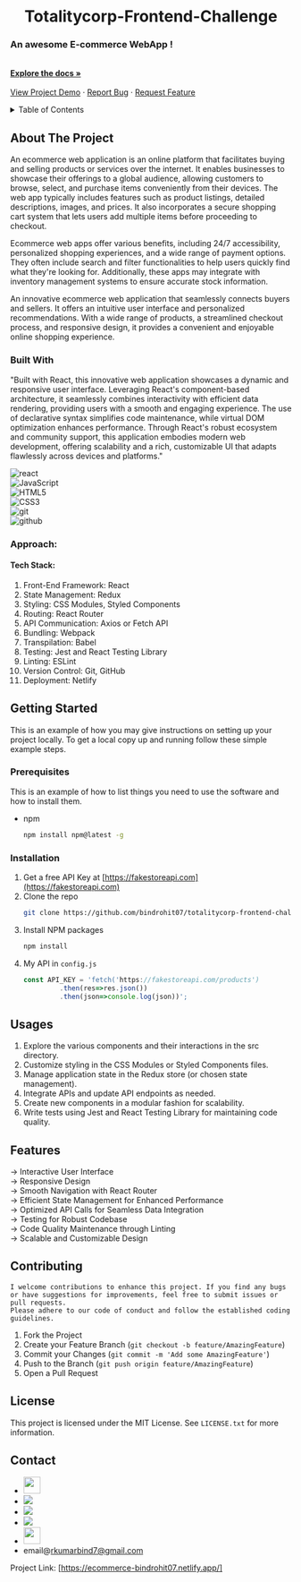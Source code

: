 
 <div alingn="center">
<h1 align="center">Totalitycorp-Frontend-Challenge</h1>

  <p align="center">
    <h3>An awesome E-commerce WebApp !</h3>
    <br />
    <a href="https://github.com/bindrohit07/totalitycorp-frontend-challenge"><strong>Explore the docs »</strong></a>
    <br />
    <br />
    <a href="https://ecommerce-bindrohit07.netlify.app/">View Project Demo</a>
    ·
    <a href="https://github.com/bindrohit07/totalitycorp-frontend-challenge/issues">Report Bug</a>
    ·
    <a href="https://github.com/bindrohit07/totalitycorp-frontend-challenge/issues">Request Feature</a>
  </p>
</div>

<!-- TABLE OF CONTENTS -->
<details>
  <summary>Table of Contents</summary>
  <ol>
    <li>
      <a href="#about-the-project">About The Project</a>
      <ul>
        <li><a href="#built-with">Built With</a></li>
        <li><a href="#approach">Approach</a></li>
      </ul>
    </li>
    <li>
      <a href="#getting-started">Getting Started</a>
      <ul>
        <li><a href="#prerequisites">Prerequisites</a></li>
        <li><a href="#installation">Installation</a></li>
      </ul>
    </li>
    <li><a href="#usage">Usage</a></li>
    <li><a href="#features">Features</a></li>
    <li><a href="#contributing">Contributing</a></li>
    <li><a href="#license">License</a></li>
    <li><a href="#contact">Contact</a></li>

  </ol>
</details>

<!-- ABOUT THE PROJECT -->
## About The Project



An ecommerce web application is an online platform that facilitates buying and selling products or services over the internet. It enables businesses to showcase their offerings to a global audience, allowing customers to browse, select, and purchase items conveniently from their devices. The web app typically includes features such as product listings, detailed descriptions, images, and prices. It also incorporates a secure shopping cart system that lets users add multiple items before proceeding to checkout.

Ecommerce web apps offer various benefits, including 24/7 accessibility, personalized shopping experiences, and a wide range of payment options. They often include search and filter functionalities to help users quickly find what they're looking for. Additionally, these apps may integrate with inventory management systems to ensure accurate stock information.

An innovative ecommerce web application that seamlessly connects buyers and sellers. It offers an intuitive user interface and personalized recommendations. With a wide range of products, a streamlined checkout process, and responsive design, it provides a convenient and enjoyable online shopping experience.


### Built With

"Built with React, this innovative web application showcases a dynamic and responsive user interface. Leveraging React's component-based architecture, it seamlessly combines interactivity with efficient data rendering, providing users with a smooth and engaging experience. The use of declarative syntax simplifies code maintenance, while virtual DOM optimization enhances performance. Through React's robust ecosystem and community support, this application embodies modern web development, offering scalability and a rich, customizable UI that adapts flawlessly across devices and platforms."

![react](https://img.shields.io/badge/-react-grey?style=for-the-badge&logo=react&logoColor=white&labelColor=8E2DE2)
<br>
![JavaScript](https://img.shields.io/badge/-JavaScript-grey?style=for-the-badge&logo=javascript&logoColor=white&labelColor=8E2DE2)
<br>
![HTML5](https://img.shields.io/badge/html%205-grey?style=for-the-badge&logo=html5&logoColor=white&labelColor=8E2DE2)
<br>
![CSS3](https://img.shields.io/badge/css%203-grey?style=for-the-badge&logo=css3&logoColor=white&labelColor=8E2DE2)
<br>
![git](https://img.shields.io/badge/-git-grey?style=for-the-badge&logo=git&logoColor=white&labelColor=8E2DE2)
<br>
![github](https://img.shields.io/badge/-github-grey?style=for-the-badge&logo=github&logoColor=white&labelColor=8E2DE2)

### Approach:
<h4>Tech Stack:</h4>
<ol>
  <li>Front-End Framework: React</li>
  <li>State Management: Redux</li>
  <li>Styling: CSS Modules, Styled Components </li>
  <li>Routing: React Router</li>
  <li>API Communication: Axios or Fetch API</li>
  <li>Bundling: Webpack</li>
  <li>Transpilation: Babel</li>
  <li>Testing: Jest and React Testing Library</li>
  <li>Linting: ESLint</li>
  <li>Version Control: Git, GitHub </li>
  <li>Deployment: Netlify</li>
</ol

<!-- GETTING STARTED -->
## Getting Started

This is an example of how you may give instructions on setting up your project locally.
To get a local copy up and running follow these simple example steps.



### Prerequisites

This is an example of how to list things you need to use the software and how to install them.
* npm
  ```sh
  npm install npm@latest -g
  ```

### Installation

1. Get a free API Key at [https://fakestoreapi.com](https://fakestoreapi.com)
2. Clone the repo
   ```sh
   git clone https://github.com/bindrohit07/totalitycorp-frontend-challenge.git
   ```
3. Install NPM packages
   ```sh
   npm install
   ```
4. My API in `config.js`
   ```js
   const API_KEY = 'fetch('https://fakestoreapi.com/products')
            .then(res=>res.json())
            .then(json=>console.log(json))';
   ```

<!-- USAGE EXAMPLES -->
## Usages  

1. Explore the various components and their interactions in the src directory.
2. Customize styling in the CSS Modules or Styled Components files.
3. Manage application state in the Redux store (or chosen state management).
4. Integrate APIs and update API endpoints as needed.
5. Create new components in a modular fashion for scalability.
6. Write tests using Jest and React Testing Library for maintaining code quality.

<!-- FEATURES -->
## Features

-> Interactive User Interface
<br>
-> Responsive Design
<br>
-> Smooth Navigation with React Router
<br>
-> Efficient State Management for Enhanced Performance
<br>
-> Optimized API Calls for Seamless Data Integration
<br>
-> Testing for Robust Codebase
<br>
-> Code Quality Maintenance through Linting
<br>
-> Scalable and Customizable Design

<!-- CONTRIBUTING -->
## Contributing
    I welcome contributions to enhance this project. If you find any bugs or have suggestions for improvements, feel free to submit issues or pull requests. 
    Please adhere to our code of conduct and follow the established coding guidelines.

1. Fork the Project
2. Create your Feature Branch (`git checkout -b feature/AmazingFeature`)
3. Commit your Changes (`git commit -m 'Add some AmazingFeature'`)
4. Push to the Branch (`git push origin feature/AmazingFeature`)
5. Open a Pull Request

<!-- LICENSE -->
## License
This project is licensed under the MIT License. See `LICENSE.txt` for more information.


<!-- CONTACT -->
## Contact
- <a href="https://www.linkedin.com/in/rohitkumarbind/"><img height="30px" src="https://img.shields.io/badge/Rohit Kumar Bind-8E2DE2?style=for-the-badge&logo=google%20chrome&logoColor=white"/></a>
- <a href="https://www.instagram.com/me_bindrohit07/"><img src="https://img.shields.io/badge/instagram%20@me_bindrohit07-DD2476?style=for-the-badge&logo=instagram&logoColor=white"/></a>
- <a href="https://www.facebook.com/people/Rohit-Kumar-Bind/pfbid0MRhFPR1XjyyfhC8V8h7KHAEbtou3aaxHaUF7AHGjB5Rq3xP4AwL72nYyC8HfC4qnl/"><img src="https://img.shields.io/badge/facebook%20@Rohit Kumar Bind-344E86?style=for-the-badge&logo=facebook&logoColor=white"/></a>
- <a href="https://www.twitter.com/rudra_rohit999/"><img src="https://img.shields.io/badge/twitter%20@rudra_rohit999-0D95E8?style=for-the-badge&logo=twitter&logoColor=white"/></a>
- <a href="https://bindrohit07.github.io/rohitkumarbind/"><img height="30px" src="https://img.shields.io/badge/Rohit Kumar Bind-8E2DE2?style=for-the-badge&logo=google%20chrome&logoColor=white"/></a>
- email@rkumarbind7@gmail.com

Project Link: [https://ecommerce-bindrohit07.netlify.app/]

<!-- MARKDOWN LINKS & IMAGES -->
<!-- https://www.markdownguide.org/basic-syntax/#reference-style-links -->
[contributors-shield]: https://img.shields.io/github/contributors/othneildrew/Best-README-Template.svg?style=for-the-badge
[contributors-url]: https://github.com/othneildrew/Best-README-Template/graphs/contributors
[forks-shield]: https://img.shields.io/github/forks/othneildrew/Best-README-Template.svg?style=for-the-badge
[forks-url]: https://github.com/othneildrew/Best-README-Template/network/members
[stars-shield]: https://img.shields.io/github/stars/othneildrew/Best-README-Template.svg?style=for-the-badge
[stars-url]: https://github.com/othneildrew/Best-README-Template/stargazers
[issues-shield]: https://img.shields.io/github/issues/othneildrew/Best-README-Template.svg?style=for-the-badge
[issues-url]: https://github.com/othneildrew/Best-README-Template/issues
[license-shield]: https://img.shields.io/github/license/othneildrew/Best-README-Template.svg?style=for-the-badge
[license-url]: https://github.com/othneildrew/Best-README-Template/blob/master/LICENSE.txt
[linkedin-shield]: https://img.shields.io/badge/-LinkedIn-black.svg?style=for-the-badge&logo=linkedin&colorB=555
[linkedin-url]: https://linkedin.com/in/othneildrew
[product-screenshot]: images/screenshot.png
[Next.js]: https://img.shields.io/badge/next.js-000000?style=for-the-badge&logo=nextdotjs&logoColor=white
[Next-url]: https://nextjs.org/
[React.js]: https://img.shields.io/badge/React-20232A?style=for-the-badge&logo=react&logoColor=61DAFB
[React-url]: https://reactjs.org/
[Vue.js]: https://img.shields.io/badge/Vue.js-35495E?style=for-the-badge&logo=vuedotjs&logoColor=4FC08D
[Vue-url]: https://vuejs.org/
[Angular.io]: https://img.shields.io/badge/Angular-DD0031?style=for-the-badge&logo=angular&logoColor=white
[Angular-url]: https://angular.io/
[Svelte.dev]: https://img.shields.io/badge/Svelte-4A4A55?style=for-the-badge&logo=svelte&logoColor=FF3E00
[Svelte-url]: https://svelte.dev/
[Laravel.com]: https://img.shields.io/badge/Laravel-FF2D20?style=for-the-badge&logo=laravel&logoColor=white
[Laravel-url]: https://laravel.com
[Bootstrap.com]: https://img.shields.io/badge/Bootstrap-563D7C?style=for-the-badge&logo=bootstrap&logoColor=white
[Bootstrap-url]: https://getbootstrap.com
[JQuery.com]: https://img.shields.io/badge/jQuery-0769AD?style=for-the-badge&logo=jquery&logoColor=white
[JQuery-url]: https://jquery.com 
[Node.js]: https://img.shields.io/badge/Node-20232A?style=for-the-badge&logo=node&logoColor=61DAFB
[Node-url]: https://nodejs.org/
[javascript]: https://img.shields.io/badge/Javascript-20232A?style=for-the-badge&logo=javascript&logoColor=61DAFB
[Javascript-url]: https://javascript.com/


